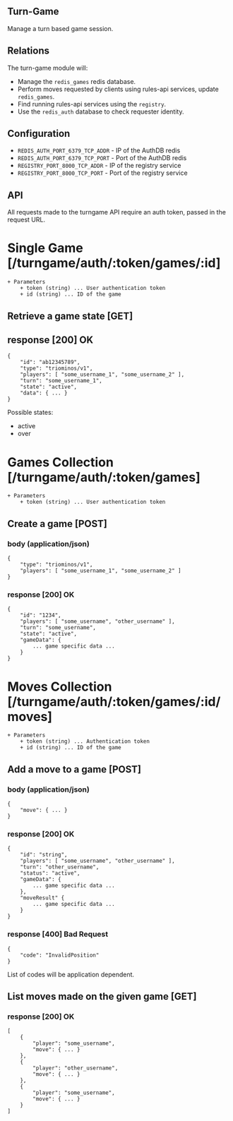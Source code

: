 Turn-Game
---------

Manage a turn based game session.

Relations
---------

The turn-game module will:

 * Manage the `redis_games` redis database.
 * Perform moves requested by clients using rules-api services, update `redis_games`.
 * Find running rules-api services using the `registry`.
 * Use the `redis_auth` database to check requester identity.

Configuration
-------------

 * `REDIS_AUTH_PORT_6379_TCP_ADDR` - IP of the AuthDB redis
 * `REDIS_AUTH_PORT_6379_TCP_PORT` - Port of the AuthDB redis
 * `REGISTRY_PORT_8000_TCP_ADDR` - IP of the registry service
 * `REGISTRY_PORT_8000_TCP_PORT` - Port of the registry service

API
---

All requests made to the turngame API require an auth token, passed in the request URL.

# Single Game [/turngame/auth/:token/games/:id]

    + Parameters
        + token (string) ... User authentication token
        + id (string) ... ID of the game

## Retrieve a game state [GET]

## response [200] OK

    {
        "id": "ab12345789",
        "type": "triominos/v1",
        "players": [ "some_username_1", "some_username_2" ],
        "turn": "some_username_1",
        "state": "active",
        "data": { ... }
    }

Possible states:

 * active
 * over

# Games Collection [/turngame/auth/:token/games]

    + Parameters
        + token (string) ... User authentication token

## Create a game [POST]

### body (application/json)

    {
        "type": "triominos/v1",
        "players": [ "some_username_1", "some_username_2" ]
    }

### response [200] OK

    {
        "id": "1234",
        "players": [ "some_username", "other_username" ],
        "turn": "some_username",
        "state": "active",
        "gameData": {
            ... game specific data ...
        }
    }

# Moves Collection [/turngame/auth/:token/games/:id/moves]

    + Parameters
        + token (string) ... Authentication token
        + id (string) ... ID of the game

## Add a move to a game [POST]

### body (application/json)

    {
        "move": { ... }
    }

### response [200] OK

    {
        "id": "string",
        "players": [ "some_username", "other_username" ],
        "turn": "other_username",
        "status": "active",
        "gameData": {
            ... game specific data ...
        },
        "moveResult" {
            ... game specific data ...
        }
    }

### response [400] Bad Request

    {
        "code": "InvalidPosition"
    }

List of codes will be application dependent.

## List moves made on the given game [GET]

### response [200] OK

    [
        {
            "player": "some_username",
            "move": { ... }
        },
        {
            "player": "other_username",
            "move": { ... }
        },
        {
            "player": "some_username",
            "move": { ... }
        }
    ]

